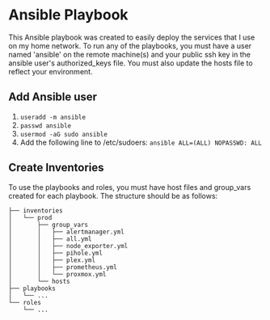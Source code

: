 # Ansible Playbook
This Ansible playbook was created to easily deploy the services that I use on my home network. To run any of the playbooks, you must have a user named 'ansible' on the remote machine(s) and your public ssh key in the ansible user's authorized_keys file. You must also update the hosts file to reflect your environment.

## Add Ansible user
1. ```useradd -m ansible```
1. ```passwd ansible```
1. ```usermod -aG sudo ansible```
1. Add the following line to /etc/sudoers:
    ```ansible ALL=(ALL) NOPASSWD: ALL```

## Create Inventories
To use the playbooks and roles, you must have host files and group_vars created for each playbook. The structure should be as follows:
```
├── inventories
│   └── prod
│       ├── group_vars
│       │   ├── alertmanager.yml
│       │   ├── all.yml
│       │   ├── node_exporter.yml
│       │   ├── pihole.yml
│       │   ├── plex.yml
│       │   ├── prometheus.yml
│       │   └── proxmox.yml
│       └── hosts
├── playbooks
│   └── ...
└── roles
    └── ...
```
